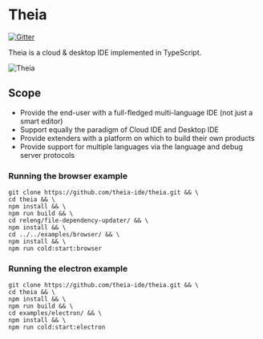 # Theia
[![Gitter](https://img.shields.io/badge/chat-on%20gitter-blue.svg)](https://gitter.im/theia-ide/theia)

Theia is a cloud & desktop IDE implemented in TypeScript.

![Theia](https://cloud.githubusercontent.com/assets/372735/25758586/6939d0de-31cf-11e7-998a-e4ce997dd6b8.png)

## Scope
 - Provide the end-user with a full-fledged multi-language IDE  (not just a smart editor)
 - Support equally the paradigm of Cloud IDE and Desktop IDE
 - Provide extenders with a platform on which to build their own products
 - Provide support for multiple languages via the language and debug server protocols
 
 ### Running the browser example
 ```
 git clone https://github.com/theia-ide/theia.git && \
 cd theia && \
 npm install && \
 npm run build && \
 cd releng/file-dependency-updater/ && \
 npm install && \
 cd ../../examples/browser/ && \
 npm install && \
 npm run cold:start:browser
 ```

 ### Running the electron example
 ```
 git clone https://github.com/theia-ide/theia.git && \
 cd theia && \
 npm install && \
 npm run build && \
 cd examples/electron/ && \
 npm install && \
 npm run cold:start:electron
 ```
